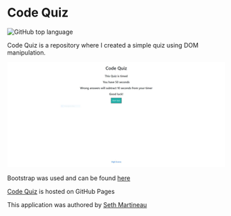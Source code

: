 # Code Quiz

![GitHub top language](https://img.shields.io/github/languages/top/slothings/code-quiz)

Code Quiz is a repository where I created a simple quiz using DOM manipulation. 

![Application landing page](readme.JPG)

Bootstrap was used and can be found [here](https://getbootstrap.com/)

[Code Quiz](https://slothings.github.io/code-quiz/) is hosted on GitHub Pages

This application was authored by [Seth Martineau](https://github.com/slothings)